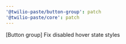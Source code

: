 ```yaml
---
'@twilio-paste/button-group': patch
'@twilio-paste/core': patch
---
```


[Button group] Fix disabled hover state styles
